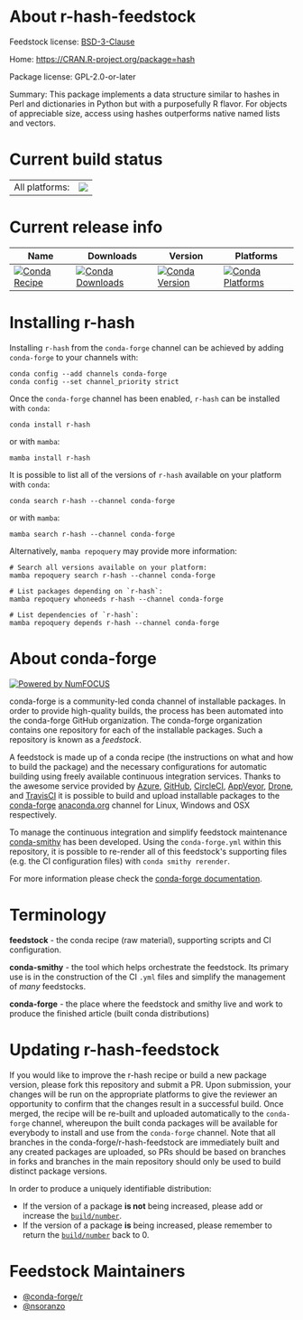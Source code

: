 About r-hash-feedstock
======================

Feedstock license: [BSD-3-Clause](https://github.com/conda-forge/r-hash-feedstock/blob/main/LICENSE.txt)

Home: https://CRAN.R-project.org/package=hash

Package license: GPL-2.0-or-later

Summary: This package implements a data structure similar to hashes in Perl and dictionaries in Python but with a purposefully R flavor.  For objects of appreciable size, access using hashes outperforms native named lists and vectors.

Current build status
====================


<table><tr><td>All platforms:</td>
    <td>
      <a href="https://dev.azure.com/conda-forge/feedstock-builds/_build/latest?definitionId=1228&branchName=main">
        <img src="https://dev.azure.com/conda-forge/feedstock-builds/_apis/build/status/r-hash-feedstock?branchName=main">
      </a>
    </td>
  </tr>
</table>

Current release info
====================

| Name | Downloads | Version | Platforms |
| --- | --- | --- | --- |
| [![Conda Recipe](https://img.shields.io/badge/recipe-r--hash-green.svg)](https://anaconda.org/conda-forge/r-hash) | [![Conda Downloads](https://img.shields.io/conda/dn/conda-forge/r-hash.svg)](https://anaconda.org/conda-forge/r-hash) | [![Conda Version](https://img.shields.io/conda/vn/conda-forge/r-hash.svg)](https://anaconda.org/conda-forge/r-hash) | [![Conda Platforms](https://img.shields.io/conda/pn/conda-forge/r-hash.svg)](https://anaconda.org/conda-forge/r-hash) |

Installing r-hash
=================

Installing `r-hash` from the `conda-forge` channel can be achieved by adding `conda-forge` to your channels with:

```
conda config --add channels conda-forge
conda config --set channel_priority strict
```

Once the `conda-forge` channel has been enabled, `r-hash` can be installed with `conda`:

```
conda install r-hash
```

or with `mamba`:

```
mamba install r-hash
```

It is possible to list all of the versions of `r-hash` available on your platform with `conda`:

```
conda search r-hash --channel conda-forge
```

or with `mamba`:

```
mamba search r-hash --channel conda-forge
```

Alternatively, `mamba repoquery` may provide more information:

```
# Search all versions available on your platform:
mamba repoquery search r-hash --channel conda-forge

# List packages depending on `r-hash`:
mamba repoquery whoneeds r-hash --channel conda-forge

# List dependencies of `r-hash`:
mamba repoquery depends r-hash --channel conda-forge
```


About conda-forge
=================

[![Powered by
NumFOCUS](https://img.shields.io/badge/powered%20by-NumFOCUS-orange.svg?style=flat&colorA=E1523D&colorB=007D8A)](https://numfocus.org)

conda-forge is a community-led conda channel of installable packages.
In order to provide high-quality builds, the process has been automated into the
conda-forge GitHub organization. The conda-forge organization contains one repository
for each of the installable packages. Such a repository is known as a *feedstock*.

A feedstock is made up of a conda recipe (the instructions on what and how to build
the package) and the necessary configurations for automatic building using freely
available continuous integration services. Thanks to the awesome service provided by
[Azure](https://azure.microsoft.com/en-us/services/devops/), [GitHub](https://github.com/),
[CircleCI](https://circleci.com/), [AppVeyor](https://www.appveyor.com/),
[Drone](https://cloud.drone.io/welcome), and [TravisCI](https://travis-ci.com/)
it is possible to build and upload installable packages to the
[conda-forge](https://anaconda.org/conda-forge) [anaconda.org](https://anaconda.org/)
channel for Linux, Windows and OSX respectively.

To manage the continuous integration and simplify feedstock maintenance
[conda-smithy](https://github.com/conda-forge/conda-smithy) has been developed.
Using the ``conda-forge.yml`` within this repository, it is possible to re-render all of
this feedstock's supporting files (e.g. the CI configuration files) with ``conda smithy rerender``.

For more information please check the [conda-forge documentation](https://conda-forge.org/docs/).

Terminology
===========

**feedstock** - the conda recipe (raw material), supporting scripts and CI configuration.

**conda-smithy** - the tool which helps orchestrate the feedstock.
                   Its primary use is in the construction of the CI ``.yml`` files
                   and simplify the management of *many* feedstocks.

**conda-forge** - the place where the feedstock and smithy live and work to
                  produce the finished article (built conda distributions)


Updating r-hash-feedstock
=========================

If you would like to improve the r-hash recipe or build a new
package version, please fork this repository and submit a PR. Upon submission,
your changes will be run on the appropriate platforms to give the reviewer an
opportunity to confirm that the changes result in a successful build. Once
merged, the recipe will be re-built and uploaded automatically to the
`conda-forge` channel, whereupon the built conda packages will be available for
everybody to install and use from the `conda-forge` channel.
Note that all branches in the conda-forge/r-hash-feedstock are
immediately built and any created packages are uploaded, so PRs should be based
on branches in forks and branches in the main repository should only be used to
build distinct package versions.

In order to produce a uniquely identifiable distribution:
 * If the version of a package **is not** being increased, please add or increase
   the [``build/number``](https://docs.conda.io/projects/conda-build/en/latest/resources/define-metadata.html#build-number-and-string).
 * If the version of a package **is** being increased, please remember to return
   the [``build/number``](https://docs.conda.io/projects/conda-build/en/latest/resources/define-metadata.html#build-number-and-string)
   back to 0.

Feedstock Maintainers
=====================

* [@conda-forge/r](https://github.com/orgs/conda-forge/teams/r/)
* [@nsoranzo](https://github.com/nsoranzo/)

